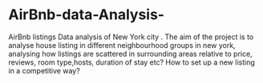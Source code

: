 # AirBnb-data-Analysis-
AirBnb listings Data analysis of New York city .
The aim of the project is to analyse house listing in different neighbourhood groups in new york, analysing how listings are scattered in surrounding areas relative to price, reviews, room type,hosts, duration of stay etc? How to set up a new listing in a competitive way?
